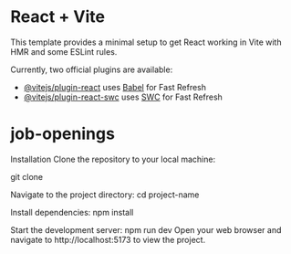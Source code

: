 # React + Vite

This template provides a minimal setup to get React working in Vite with HMR and some ESLint rules.

Currently, two official plugins are available:

- [@vitejs/plugin-react](https://github.com/vitejs/vite-plugin-react/blob/main/packages/plugin-react/README.md) uses [Babel](https://babeljs.io/) for Fast Refresh
- [@vitejs/plugin-react-swc](https://github.com/vitejs/vite-plugin-react-swc) uses [SWC](https://swc.rs/) for Fast Refresh

# job-openings

Installation
Clone the repository to your local machine:

git clone <url>

Navigate to the project directory:
cd project-name

Install dependencies:
npm install

Start the development server:
npm run dev
Open your web browser and navigate to http://localhost:5173 to view the project.
